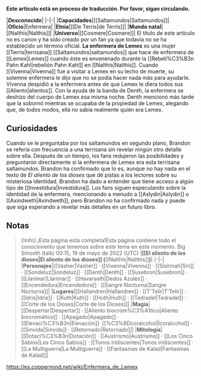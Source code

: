 **Este artículo está en proceso de traducción. Por favor, sigan circulando.**


|***Desconocido***|
|-|-|
|**Capacidades**|[[Saltamundos\|Saltamundos]]|
|**Oficio**|Enfermera|
|**Etnia**|[[De Terris\|de Terris]]|
|**Mundo natal**|[[Nalthis\|Nalthis]]|
|**Universo**|[[Cosmere\|Cosmere]]|
El título de este artículo no es canon y ha sido creado por un fan ya que todavía no se ha establecido un término oficial.
**La enfermera de Lemex** es una mujer [[Terris\|terrisana]] [[Saltamundos\|saltamundos]] que hace de enfermera de [[Lemex\|Lemex]] cuando éste es envenenado durante la [[Rebeli%C3%B3n Pahn Kahl\|rebelión Pahn Kahl]] en [[Nalthis\|Nalthis]].
Cuando [[Vivenna\|Vivenna]] fue a visitar a Lemex en su lecho de muerte, su solemne enfermera le dijo que no se podía hacer nada más para ayudarle. Vivenna despidió a la enfermera antes de que Lemex le diera todos sus [[Aliento\|alientos]]. Con la ayuda de la banda de Denth, la enfermera se deshizo del cuerpo de Lemex esa misma noche. Denth mencionó más tarde que la sobornó mientras se ocupaba de la propiedad de Lemex, alegando que, de todos modos, ella no sabía realmente quién era Lemex.

## Curiosidades
Cuando se le preguntaba por los saltamundos en segundo plano, Brandon se refería con frecuencia a una terrisana sin revelar ningún otro detalle sobre ella. Después de un tiempo, los fans redujeron las posibilidades y preguntaron directamente si la enfermera de Lemex era esta terrisana saltamundos. Brandon ha confirmado que lo es, aunque no hay nada en el texto de *El aliento de los dioses* que dé pistas a los lectores sobre su misteriosa identidad.
Brandon ha dado a entender que tiene acceso a algún tipo de [[Investidura\|Investidura]].
Los fans siguen especulando sobre la identidad de la enfermera, mencionando a menudo a [[Aslydin\|Aslydin]] o [[Axindweth\|Axindweth]], pero Brandon no ha confirmado nada y puede que siga esperando a revelar más detalles en un futuro libro.
## Notas

> [!info] ¡Esta página está completa!Esta página contiene todo el conocimiento que tenemos sobre este tema en este momento.
Big Smooth (talk) 00:15, 19 de mayo de 2022 (UTC)
|**[[El aliento de los dioses\|El aliento de los dioses]] (**[[Nalthis\|Nalthis]]**)**|
|-|-|
|**Personajes**|[[Vasher\|Vasher]] · [[Vivenna\|Vivenna]] · [[Sisirinah\|Siri]] · [[Sondeluz\|Sondeluz]] · [[Denth\|Denth]] · [[Susebron\|Susebron]] · [[Llarimar\|Llarimar]] · [[Havarseth\|Dedos Azules]] · [[Encendedora\|Encendedora]] · [[Sangre Nocturna\|Sangre Nocturna]]|
|**Lugares**|[[Hallandren\|Hallandren]] · [[T'Telir\|T'Telir]] · [[Idris\|Idris]] · [[Kuth\|Kuth]] · [[Huth\|Huth]] · [[Tedradel\|Tedradel]] · [[Corte de los Dioses\|Corte de los Dioses]]|
|**Magia**|[[Despertar\|Despertar]] · [[Aliento biocrom%C3%A1tico\|Aliento biocromático]] · [[Apagado\|Apagado]] · [[Elevaci%C3%B3n\|Elevación]]· [[%C3%8Dcoralcohol\|Ícoralcohol]] · [[Sinvida\|Sinvida]] · [[Retornado\|Retornado]]|
|**Mitología**|[[Dotaci%C3%B3n\|Dotación]] · [[Austrismo\|Austrismo]] · [[Los Cinco Sabios\|Los Cinco Sabios]] · [[Tonos iridiscentes\|Tonos iridiscentes]] · [[La Multiguerra\|La Multiguerra]] · [[Fantasmas de Kalad\|Fantasmas de Kalad]]|



https://es.coppermind.net/wiki/Enfermera_de_Lemex